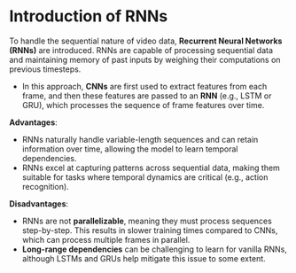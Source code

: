 # Introduction of RNNs

To handle the sequential nature of video data, **Recurrent Neural Networks (RNNs)** are introduced. RNNs are capable of processing sequential data and maintaining memory of past inputs by weighing their computations on previous timesteps.

- In this approach, **CNNs** are first used to extract features from each frame, and then these features are passed to an **RNN** (e.g., LSTM or GRU), which processes the sequence of frame features over time.

**Advantages**:

- RNNs naturally handle variable-length sequences and can retain information over time, allowing the model to learn temporal dependencies.
- RNNs excel at capturing patterns across sequential data, making them suitable for tasks where temporal dynamics are critical (e.g., action recognition).

**Disadvantages**:

- RNNs are not **parallelizable**, meaning they must process sequences step-by-step. This results in slower training times compared to CNNs, which can process multiple frames in parallel.
- **Long-range dependencies** can be challenging to learn for vanilla RNNs, although LSTMs and GRUs help mitigate this issue to some extent.
